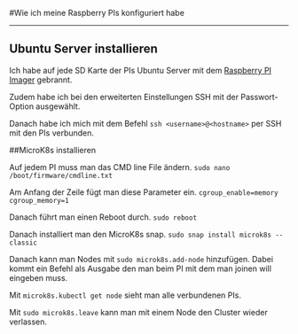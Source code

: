 
#Wie ich meine Raspberry PIs konfiguriert habe

---
## Ubuntu Server installieren
Ich habe auf jede SD Karte der PIs Ubuntu Server mit dem [Raspberry PI Imager](https://www.raspberrypi.com/software/) gebrannt.

Zudem habe ich bei den erweiterten Einstellungen SSH mit der Passwort-Option ausgewählt.

Danach habe ich mich mit dem Befehl
`ssh <username>@<hostname>` per SSH mit den PIs verbunden.


##MicroK8s installieren


Auf jedem PI muss man das CMD line File ändern.
`sudo nano /boot/firmware/cmdline.txt`

Am Anfang der Zeile fügt man diese Parameter ein.
`cgroup_enable=memory cgroup_memory=1`

Danach führt man einen Reboot durch.
`sudo reboot`

Danach installiert man den MicroK8s snap.
`sudo snap install microk8s --classic`

Danach kann man Nodes mit
`sudo microk8s.add-node`
hinzufügen. Dabei kommt ein Befehl als Ausgabe den man beim PI mit dem man joinen will eingeben muss.

Mit `microk8s.kubectl get node` sieht man alle verbundenen PIs.

Mit `sudo microk8s.leave` kann man mit einem Node den Cluster wieder verlassen.
